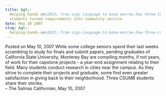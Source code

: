 ```yaml
---
title: &gt;-
  Helping hands &#x2013; from sign language to bone marrow how three CSUMB
  students turned requirements into community service
date: May 10 2007
slug: &gt;-
  helping-hands-&#x2013;-from-sign-language-to-bone-marrow-how-three-csumb-students-turned-requirements-into-community-service
---
```





<span class="date">Posted on May 10, 2007    </span>
While some college seniors spend their last weeks scrambling to
study for finals and submit papers, pending graduates of California
State University, Monterey Bay are compiling months, if not years,
of work for their capstone projects - a year-end assignment
relating to their field. Many students conduct research in cities
near the campus. As they strive to complete their projects and
graduate, some find even greater satisfaction in giving back to
their neighborhood. Three CSUMB students share their stories.<br>
&#x2013; The Salinas Californian, May 10, 2007<br/></br>





